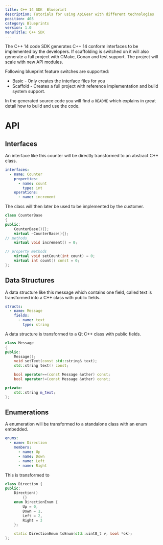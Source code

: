 ```yaml
---
title: C++ 14 SDK  Blueprint
description: Tutorials for using ApiGear with different technologies
position: 403
category: Blueprints
version: 1.0
menuTitle: C++ SDK
---
```


The C++ 14 code SDK generates C++ 14 conform interfaces to be implemented by the developers. If scaffolding is switched on it will also generate a full project with CMake, Conan and test support. The project will scale with new API modules.

Following blueprint feature switches are supported:

- Basic - Only creates the interface files for you
- Scaffold - Creates a full project with reference implementation and build system support.

In the generated source code you will find a `README` which explains in great detail how to build and use the code.

# API

## Interfaces

An interface like this counter will be directly transformed to an abstract C++ class.

```yaml
interfaces:
  - name: Counter
    properties:
      - name: count
        type: int
    operations:
      - name: increment
```

The class will then later be used to be implemented by the customer.

```cpp
class CounterBase
{
public:
    CounterBase(){};
    virtual ~CounterBase(){};
// methods
    virtual void increment() = 0;

// property methods
    virtual void setCount(int count) = 0;
    virtual int count() const = 0;
};
```

## Data Structures

A data structure like this message which contains one field, called text is transformed into a C++ class with public fields.

```yaml
structs:
  - name: Message
    fields:
      - name: text
        type: string
```

A data structure is transformed to a Qt C++ class with public fields.

```cpp
class Message
{
public:
    Message();
    void setText(const std::string& text);
    std::string text() const;

    bool operator==(const Message &other) const;
    bool operator!=(const Message &other) const;

private:
    std::string m_text;
};
```

## Enumerations

A enumeration will be transformed to a standalone class with an enum embedded.

```yaml
enums:
  - name: Direction
    members:
      - name: Up
      - name: Down
      - name: Left
      - name: Right
```

This is transformed to

```cpp
class Direction {
public:
    Direction()
        {}
    enum DirectionEnum {
        Up = 0,
        Down = 1,
        Left = 2,
        Right = 3
    };

    static DirectionEnum toEnum(std::uint8_t v, bool *ok);
};
```
